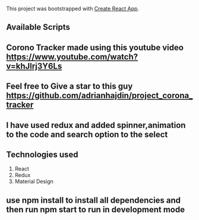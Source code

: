 This project was bootstrapped with [Create React App](https://github.com/facebook/create-react-app).

## Available Scripts

## Corono Tracker made using this youtube video https://www.youtube.com/watch?v=khJlrj3Y6Ls

## Feel free to Give a star to this guy https://github.com/adrianhajdin/project_corona_tracker

## I have used redux and added spinner,animation to the code and search option to the select

## Technologies used

1. React
2. Redux
3. Material Design

## use npm install to install all dependencies and then run npm start to run in development mode
